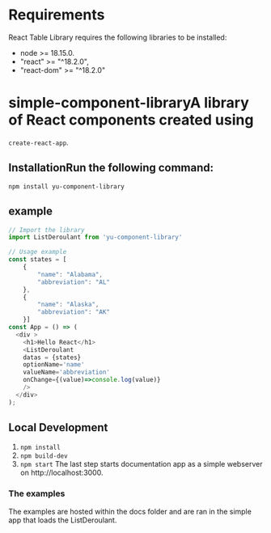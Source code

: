 # Requirements
React Table Library requires the following libraries to be installed:
- node >= 18.15.0.   
- "react" >= "^18.2.0",
- "react-dom" >= "^18.2.0"

# simple-component-libraryA library of React components created using 
`create-react-app`.

## InstallationRun the following command:
`npm install yu-component-library`

## example
```javascript
// Import the library
import ListDeroulant from 'yu-component-library'

// Usage example
const states = [
    {
        "name": "Alabama",
        "abbreviation": "AL"
    },
    {
        "name": "Alaska",
        "abbreviation": "AK"
    }]
const App = () => (
  <div >
    <h1>Hello React</h1>
    <ListDeroulant 
    datas = {states}
    optionName='name'
    valueName='abbreviation'
    onChange={(value)=>console.log(value)}
    />
  </div>
);

```

## Local Development
1. `npm install`
2. `npm build-dev`
3. `npm start`
The last step starts documentation app as a simple webserver on http://localhost:3000.

### The examples

The examples are hosted within the docs folder and are ran in the simple app that loads the ListDeroulant.